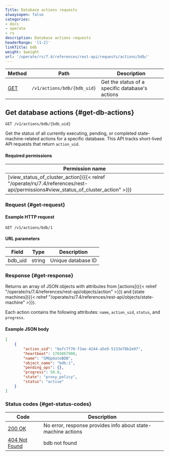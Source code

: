 ```yaml
---
Title: Database actions requests
alwaysopen: false
categories:
- docs
- operate
- rs
description: Database actions requests
headerRange: '[1-2]'
linkTitle: bdb
weight: $weight
url: '/operate/rs/7.4/references/rest-api/requests/actions/bdb/'
---
```


| Method | Path | Description |
|--------|------|-------------|
| [GET](#get-db-actions) | `/v1/actions/bdb/{bdb_uid}` | Get the status of a specific database's actions |

## Get database actions {#get-db-actions}

```
GET /v1/actions/bdb/{bdb_uid}
```

Get the status of all currently executing, pending, or completed state-machine-related actions for a specific database. This API tracks short-lived API requests that return `action_uid`.

#### Required permissions

| Permission name |
|-----------------|
| [view_status_of_cluster_action]({{< relref "/operate/rs/7.4/references/rest-api/permissions#view_status_of_cluster_action" >}}) |

### Request {#get-request}

#### Example HTTP request

```
GET /v1/actions/bdb/1
```

#### URL parameters

| Field | Type | Description |
|-------|------|-------------|
| bdb_uid | string | Unique database ID |

### Response {#get-response}

Returns an array of JSON objects with attributes from [actions]({{< relref "/operate/rs/7.4/references/rest-api/objects/action" >}}) and [state machines]({{< relref "/operate/rs/7.4/references/rest-api/objects/state-machine" >}}).

Each action contains the following attributes: `name`, `action_uid`, `status`, and `progress`.

#### Example JSON body

```json
[
    {
        "action_uid": "8afc7f70-f3ae-4244-a5e9-5133e78b2e97",
        "heartbeat": 1703067908,
        "name": "SMUpdateBDB",
        "object_name": "bdb:1",
        "pending_ops": {},
        "progress": 50.0,
        "state": "proxy_policy",
        "status": "active"
    }
]
```

### Status codes {#get-status-codes}

| Code | Description |
|------|-------------|
| [200 OK](http://www.w3.org/Protocols/rfc2616/rfc2616-sec10.html#sec10.2.1) | No error, response provides info about state-machine actions |
| [404 Not Found](http://www.w3.org/Protocols/rfc2616/rfc2616-sec10.html#sec10.4.5) | bdb not found |
